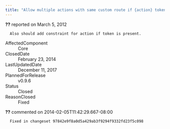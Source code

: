 ```yaml
---
title: "Allow multiple actions with same custom route if {action} token is present"
---
```

<div class="issue-report">
   <div class="issue-header"><b>??</b> reported on 
      <time datetime="2012-03-05T18:51:12.533-08:00">March 5, 2012</time>
   </div>
   <div class="issue-message" markdown="1">
      
      Also should add constraint for action if token is present.
      
      
   </div>
   <div class="issue-footer">
      <dl>
         <dt>AffectedComponent</dt>
         <dd>Core</dd>
         <dt>ClosedDate</dt>
         <dd>
            <time datetime="2014-02-23T19:18:35.967-08:00">February 23, 2014</time>
         </dd>
         <dt>LastUpdatedDate</dt>
         <dd>
            <time datetime="2017-12-11T02:15:56.247-08:00">December 11, 2017</time>
         </dd>
         <dt>PlannedForRelease</dt>
         <dd>v0.9.6</dd>
         <dt>Status</dt>
         <dd>Closed</dd>
         <dt>ReasonClosed</dt>
         <dd>Fixed</dd>
      </dl>
   </div>
</div>
<div id="comment-132728" class="issue-comment">
   <div class="issue-header"><b>??</b> commented on 2014-02-05T11:42:29.667-08:00
   </div>
   <div class="issue-message" markdown="1">
      
      Fixed in changeset 97842e9f8a0d5a429ab3f9294f9332fd23f5c098
      
      
   </div>
</div>